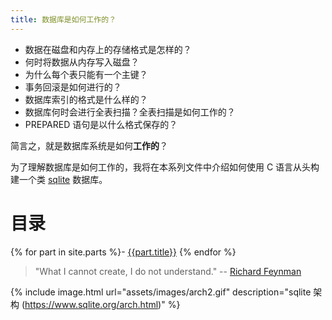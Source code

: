 ```yaml
---
title: 数据库是如何工作的？
---
```


- 数据在磁盘和内存上的存储格式是怎样的？
- 何时将数据从内存写入磁盘？
- 为什么每个表只能有一个主键？
- 事务回滚是如何进行的？
- 数据库索引的格式是什么样的？
- 数据库何时会进行全表扫描？全表扫描是如何工作的？
- PREPARED 语句是以什么格式保存的？

简言之，就是数据库系统是如何**工作的**？

为了理解数据库是如何工作的，我将在本系列文件中介绍如何使用 C 语言从头构建一个类 [sqlite](https://www.sqlite.org/arch.html) 数据库。

# 目录

{% for part in site.parts %}- [{{part.title}}]({{site.baseurl}}{{part.url}})
{% endfor %}

> "What I cannot create, I do not understand." -- [Richard Feynman](https://en.m.wikiquote.org/wiki/Richard_Feynman)

{% include image.html url="assets/images/arch2.gif" description="sqlite 架构 (https://www.sqlite.org/arch.html)" %}
